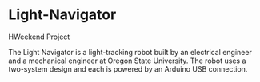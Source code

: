 # Light-Navigator
HWeekend Project

The Light Navigator is a light-tracking robot built by an electrical engineer and a mechanical engineer at Oregon State University. The robot uses a two-system design and each is powered by an Arduino USB connection. 

